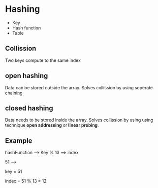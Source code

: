 # Hashing
* Key
* Hash function
* Table

## Collission
Two keys compute to the same index

## open hashing
Data can be stored outside the array. Solves collission by using seperate chaining

## closed hashing
Data needs to be stored inside the array. Solves collission by using using technique __open addressing__ or __linear probing__.



## Example

hashFunction --> Key % 13 ==> index

51 -->

key = 51

index = 51 % 13
      = 12